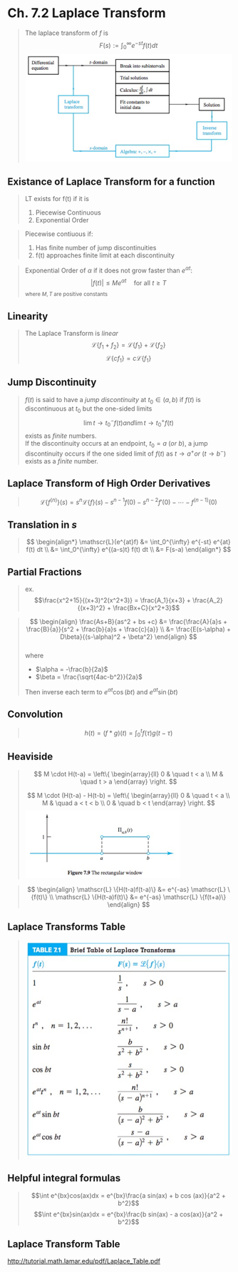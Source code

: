 
# Ch. 7.2 Laplace Transform

> The laplace transform of $f$ is
> $$ F(s) := \int_{0}^{\infty} e^{-st} f(t) dt $$
> ![](./res/laplace_process.jpg)

## Existance of Laplace Transform for a function

> LT exists for f(t) if it is  
>
> 1. Piecewise Continuous  
> 2. Exponential Order

> Piecewise contiuous if:  
>
> 1. Has finite number of jump discontinuities  
> 2. f(t) approaches finite limit at each discontinuity

> Exponential Order of $\alpha$ if it does not grow faster than $e^{\alpha t}$:
> $$|f(t)| \leq Me^{\alpha t} \quad\text{for all } t \geq T$$
> <small>where $M, T$ are positive constants</small>

## Linearity

> The Laplace Transform is *linear*
> $$ \mathscr{L}\{f_1 + f_2\} = \mathscr{L}\{f_1\} + \mathscr{L}\{f_2\} $$
> $$ \mathscr{L}\{cf_1\} = c\mathscr{L}\{f_1\} $$

## Jump Discontinuity

> $f(t)$ is said to have a *jump discontinuity* at $t_0 \in (a, b)$ if $f(t)$ is discontinuous at $t_0$ but the one-sided limits
> $$\lim{t\to t_0^-} f(t) and \lim{t\to t_0^+} f(t)$$
> exists as *finite* numbers.  
> If the discontinuity occurs at an endpoint, $t_0 = a \ (or \ b)$, a jump discontinuity occurs if the one sided limit of $f(t)$ as $t\to a^+ or\ (t \to b^-)$ exists as a *finite* number.

## Laplace Transform of High Order Derivatives

> $$ \mathscr{L}\{f^{(n)}\}(s) = s^n\mathscr{L}\{f\}(s) - s^{n-1}f(0) - s^{n-2}f'(0) - \cdots - f^{(n - 1)}(0) $$

## Translation in $s$

> $$ 
\begin{align*}
\mathscr{L}(e^{at}f) &= \int_0^{\infty} e^{-st} e^{at} f(t) dt \\
					 &= \int_0^{\infty} e^{(a-s)t} f(t) dt \\
					 &= F(s-a)
\end{align*}
$$

## Partial Fractions

> ex.  
> $$\frac{x^2+15}{(x+3)^2(x^2+3)} = \frac{A_1}{x+3} + \frac{A_2}{(x+3)^2} + \frac{Bx+C}{x^2+3}$$

> $$
\begin{align}
\frac{As+B}{as^2 + bs +c} &= \frac{\frac{A}{a}s + \frac{B}{a}}{s^2 + \frac{b}{a}s + \frac{c}{a}} \\
&= \frac{E(s-\alpha) + D\beta}{(s-\alpha)^2 + \beta^2}
\end{align}
$$  
> where  
>
> * $\alpha = -\frac{b}{2a}$  
> * $\beta = \frac{\sqrt{4ac-b^2}}{2a}$
>
> Then inverse each term to $e^{\alpha t}\cos(bt)$ and $e^{at}\sin(bt)$

## Convolution

> $$h(t) = (f * g)(t) = \int_{0}^{t} f(\tau)g(t-\tau)$$

## Heaviside

> $$
M \cdot H(t-a) = \left\{
        \begin{array}{ll}
            0 & \quad t < a \\
            M & \quad t > a
        \end{array}
    \right.
$$
> 
> $$
M \cdot (H(t-a) - H(t-b) = \left\{
        \begin{array}{ll}
            0 & \quad t < a \\
            M & \quad a < t < b \\
            0 & \quad b < t
        \end{array}
    \right.
$$
> ![](./res/rect_window.jpg)

> $$
\begin{align}
\mathscr{L} \{H(t-a)f(t-a)\} &= e^{-as} \mathscr{L} \{f(t)\} \\
\mathscr{L} \{H(t-a)f(t)\} &= e^{-as} \mathscr{L} \{f(t+a)\}
\end{align}
$$

## Laplace Transforms Table

> ![](./res/ch7-1.jpg)

## Helpful integral formulas

> $$\int e^{bx}cos(ax)dx = e^{bx}\frac{a sin(ax) + b cos (ax)}{a^2 + b^2}$$
> $$\int e^{bx}sin(ax)dx = e^{bx}\frac{b sin(ax) - a cos(ax)}{a^2 + b^2}$$

## Laplace Transform Table 
http://tutorial.math.lamar.edu/pdf/Laplace_Table.pdf